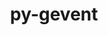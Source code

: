 ---
title: "py-gevent"
layout: cache
categories: [package, develop]
meta: {"compilers": ["gcc@11.1.0", "gcc@11.4.0", "intel-oneapi-compilers@2025.1.0", "intel-oneapi-compilers@2025.2.1"], "num_specs": 226, "num_specs_by_stack": {"data-vis-sdk": 54, "e4s": 15, "e4s-neoverse-v2": 100, "e4s-oneapi": 57, "root": 226}, "oss": ["ubuntu20.04", "ubuntu22.04", "ubuntu24.04"], "platforms": ["linux"], "stacks": ["data-vis-sdk", "e4s", "e4s-neoverse-v2", "e4s-oneapi", "root"], "targets": ["neoverse_v2", "x86_64_v3"], "versions": ["24.11.1", "25.5.1"]}
spec_details: [{"compiler": "gcc@11.4.0", "hash": "2evedsakwnqekykgopsf5sbqmpltnov4", "os": "ubuntu22.04", "platform": "linux", "size": "-", "stacks": ["e4s-neoverse-v2", "root"], "target": "neoverse_v2", "variants": ["build_system=python_pip"], "versions": ["24.11.1"]}, {"compiler": "gcc@11.1.0", "hash": "2f5kopieiju3vvvnuvr2xsg67dhjydwt", "os": "ubuntu20.04", "platform": "linux", "size": "-", "stacks": ["data-vis-sdk", "root"], "target": "x86_64_v3", "variants": ["build_system=python_pip"], "versions": ["24.11.1"]}, {"compiler": "gcc@11.4.0", "hash": "2jgpelms5sth5scqtvhhm3u5ueh7obas", "os": "ubuntu22.04", "platform": "linux", "size": "-", "stacks": ["e4s-neoverse-v2", "root"], "target": "neoverse_v2", "variants": ["build_system=python_pip"], "versions": ["24.11.1"]}, {"compiler": "gcc@11.4.0", "hash": "2qm6nailq2yabwgdmtyxve2zts6j4b73", "os": "ubuntu22.04", "platform": "linux", "size": "-", "stacks": ["e4s-neoverse-v2", "root"], "target": "neoverse_v2", "variants": ["build_system=python_pip"], "versions": ["24.11.1"]}, {"compiler": "gcc@11.4.0", "hash": "2tofu2q2ff26ltqghdynbwgrqdepndpi", "os": "ubuntu22.04", "platform": "linux", "size": "-", "stacks": ["e4s-neoverse-v2", "root"], "target": "neoverse_v2", "variants": ["build_system=python_pip"], "versions": ["24.11.1"]}, {"compiler": "gcc@11.1.0", "hash": "2x25l7njh3cvzjjo7irqrkwd3i2tsb7e", "os": "ubuntu20.04", "platform": "linux", "size": "-", "stacks": ["data-vis-sdk", "root"], "target": "x86_64_v3", "variants": ["build_system=python_pip"], "versions": ["24.11.1"]}, {"compiler": "gcc@11.4.0", "hash": "32hjld5ectsrhoyjru5anq6utuhf3wth", "os": "ubuntu22.04", "platform": "linux", "size": "-", "stacks": ["e4s", "root"], "target": "x86_64_v3", "variants": ["build_system=python_pip"], "versions": ["25.5.1"]}, {"compiler": "gcc@11.4.0", "hash": "34bsutjuett7ekizhme2bj6kkpljoayt", "os": "ubuntu22.04", "platform": "linux", "size": "-", "stacks": ["e4s-neoverse-v2", "root"], "target": "neoverse_v2", "variants": ["build_system=python_pip"], "versions": ["24.11.1"]}, {"compiler": "gcc@11.1.0", "hash": "34hlzbxijuzkz6v6i45xymupgyvs2lyo", "os": "ubuntu20.04", "platform": "linux", "size": "-", "stacks": ["data-vis-sdk", "root"], "target": "x86_64_v3", "variants": ["build_system=python_pip"], "versions": ["25.5.1"]}, {"compiler": "gcc@11.4.0", "hash": "3ssbvp2qeabf2arswt6hqbx5k7fo6epc", "os": "ubuntu22.04", "platform": "linux", "size": "-", "stacks": ["e4s-neoverse-v2", "root"], "target": "neoverse_v2", "variants": ["build_system=python_pip"], "versions": ["25.5.1"]}, {"compiler": "intel-oneapi-compilers@2025.1.0", "hash": "3tet3w45ylo3ka6ol5eru6ivc5advyse", "os": "ubuntu22.04", "platform": "linux", "size": "-", "stacks": ["e4s-oneapi", "root"], "target": "x86_64_v3", "variants": ["build_system=python_pip"], "versions": ["24.11.1"]}, {"compiler": "gcc@11.1.0", "hash": "3ug4s5r7dmnmpbienldegwwwikfh5j6i", "os": "ubuntu20.04", "platform": "linux", "size": "-", "stacks": ["data-vis-sdk", "root"], "target": "x86_64_v3", "variants": ["build_system=python_pip"], "versions": ["25.5.1"]}, {"compiler": "gcc@11.4.0", "hash": "3ztxys7ha6s6lq2tvkk3ewju225ef25a", "os": "ubuntu22.04", "platform": "linux", "size": "-", "stacks": ["e4s-neoverse-v2", "root"], "target": "neoverse_v2", "variants": ["build_system=python_pip"], "versions": ["25.5.1"]}, {"compiler": "gcc@11.4.0", "hash": "44o22uxmxrh5ekkcffymk7pgu7e252bg", "os": "ubuntu22.04", "platform": "linux", "size": "-", "stacks": ["e4s-neoverse-v2", "root"], "target": "neoverse_v2", "variants": ["build_system=python_pip"], "versions": ["24.11.1"]}, {"compiler": "gcc@11.4.0", "hash": "4f2h2blizxnn6r4ubqpfqhde6s6kqosj", "os": "ubuntu22.04", "platform": "linux", "size": "-", "stacks": ["e4s-neoverse-v2", "root"], "target": "neoverse_v2", "variants": ["build_system=python_pip"], "versions": ["25.5.1"]}, {"compiler": "gcc@11.4.0", "hash": "4f3wfffypbnwtbgyfss5gmz5ytc4gkyo", "os": "ubuntu22.04", "platform": "linux", "size": "-", "stacks": ["e4s-neoverse-v2", "root"], "target": "neoverse_v2", "variants": ["build_system=python_pip"], "versions": ["24.11.1"]}, {"compiler": "gcc@11.4.0", "hash": "4wfkxhztuezxm4234yvq7mojwnhlxgwi", "os": "ubuntu22.04", "platform": "linux", "size": "-", "stacks": ["e4s", "root"], "target": "x86_64_v3", "variants": ["build_system=python_pip"], "versions": ["25.5.1"]}, {"compiler": "gcc@11.1.0", "hash": "5cudcb37j5luqukjunbe2lareudrmeei", "os": "ubuntu20.04", "platform": "linux", "size": "-", "stacks": ["data-vis-sdk", "root"], "target": "x86_64_v3", "variants": ["build_system=python_pip"], "versions": ["24.11.1"]}, {"compiler": "gcc@11.1.0", "hash": "5dhk372zowsjscxbdjxr6xikwbanmp2o", "os": "ubuntu20.04", "platform": "linux", "size": "-", "stacks": ["data-vis-sdk", "root"], "target": "x86_64_v3", "variants": ["build_system=python_pip"], "versions": ["25.5.1"]}, {"compiler": "intel-oneapi-compilers@2025.1.0", "hash": "5f25a6dsch4rrkeeqyhx3ygudc74awic", "os": "ubuntu22.04", "platform": "linux", "size": "-", "stacks": ["e4s-oneapi", "root"], "target": "x86_64_v3", "variants": ["build_system=python_pip"], "versions": ["25.5.1"]}, {"compiler": "gcc@11.4.0", "hash": "5wd2hh56twmfe2fdzfw4rsfwpmbubghs", "os": "ubuntu22.04", "platform": "linux", "size": "-", "stacks": ["e4s-neoverse-v2", "root"], "target": "neoverse_v2", "variants": ["build_system=python_pip"], "versions": ["24.11.1"]}, {"compiler": "gcc@11.1.0", "hash": "622l5cy7pdhcb7s7rymmr36b2zqf6hcm", "os": "ubuntu20.04", "platform": "linux", "size": "-", "stacks": ["data-vis-sdk", "root"], "target": "x86_64_v3", "variants": ["build_system=python_pip"], "versions": ["24.11.1"]}, {"compiler": "gcc@11.4.0", "hash": "62txth4gt2zeaxb33hrsnpol3iaigpca", "os": "ubuntu22.04", "platform": "linux", "size": "-", "stacks": ["e4s", "root"], "target": "x86_64_v3", "variants": ["build_system=python_pip"], "versions": ["25.5.1"]}, {"compiler": "intel-oneapi-compilers@2025.1.0", "hash": "67dng3o53hyffkkhar4gwktdvlfhu363", "os": "ubuntu22.04", "platform": "linux", "size": "-", "stacks": ["e4s-oneapi", "root"], "target": "x86_64_v3", "variants": ["build_system=python_pip"], "versions": ["24.11.1"]}, {"compiler": "intel-oneapi-compilers@2025.1.0", "hash": "67i4ytcbqvhfup6dy5ob3kg23k3yuk5a", "os": "ubuntu22.04", "platform": "linux", "size": "-", "stacks": ["e4s-oneapi", "root"], "target": "x86_64_v3", "variants": ["build_system=python_pip"], "versions": ["24.11.1"]}, {"compiler": "gcc@11.4.0", "hash": "6grbgj3egvfxrjil2n6orc7uo7qmzis3", "os": "ubuntu22.04", "platform": "linux", "size": "-", "stacks": ["e4s-neoverse-v2", "root"], "target": "neoverse_v2", "variants": ["build_system=python_pip"], "versions": ["24.11.1"]}, {"compiler": "gcc@11.4.0", "hash": "6jmdxmhf2hsetrkg2os5acwilip2jm77", "os": "ubuntu22.04", "platform": "linux", "size": "-", "stacks": ["e4s-neoverse-v2", "root"], "target": "neoverse_v2", "variants": ["build_system=python_pip"], "versions": ["24.11.1"]}, {"compiler": "gcc@11.4.0", "hash": "77oq366dhtobphlubn4tyxqwpusb5jtl", "os": "ubuntu22.04", "platform": "linux", "size": "-", "stacks": ["e4s-neoverse-v2", "root"], "target": "neoverse_v2", "variants": ["build_system=python_pip"], "versions": ["24.11.1"]}, {"compiler": "intel-oneapi-compilers@2025.1.0", "hash": "7buwmtv676g4agtx52v2mlwpdj6tk63m", "os": "ubuntu22.04", "platform": "linux", "size": "-", "stacks": ["e4s-oneapi", "root"], "target": "x86_64_v3", "variants": ["build_system=python_pip"], "versions": ["24.11.1"]}, {"compiler": "gcc@11.4.0", "hash": "7euek6jpmlqlsjpebsqmkz63aiddlphh", "os": "ubuntu22.04", "platform": "linux", "size": "-", "stacks": ["e4s-neoverse-v2", "root"], "target": "neoverse_v2", "variants": ["build_system=python_pip"], "versions": ["24.11.1"]}, {"compiler": "gcc@11.4.0", "hash": "7nwh5c5dpbhjo7tpvxctscuze7qscgjl", "os": "ubuntu22.04", "platform": "linux", "size": "-", "stacks": ["e4s-neoverse-v2", "root"], "target": "neoverse_v2", "variants": ["build_system=python_pip"], "versions": ["24.11.1"]}, {"compiler": "intel-oneapi-compilers@2025.1.0", "hash": "7p7ksgmlfz2ogfuheoabjcs4drmvfvqn", "os": "ubuntu22.04", "platform": "linux", "size": "-", "stacks": ["e4s-oneapi", "root"], "target": "x86_64_v3", "variants": ["build_system=python_pip"], "versions": ["24.11.1"]}, {"compiler": "gcc@11.1.0", "hash": "7qs372rvcntgctbhxcbabgswud2sazzu", "os": "ubuntu20.04", "platform": "linux", "size": "-", "stacks": ["data-vis-sdk", "root"], "target": "x86_64_v3", "variants": ["build_system=python_pip"], "versions": ["24.11.1"]}, {"compiler": "gcc@11.4.0", "hash": "7sxhfy5zsevrb2m6akrtofwrppziuhw6", "os": "ubuntu22.04", "platform": "linux", "size": "-", "stacks": ["e4s-neoverse-v2", "root"], "target": "neoverse_v2", "variants": ["build_system=python_pip"], "versions": ["24.11.1"]}, {"compiler": "gcc@11.4.0", "hash": "7u37ofdtwachbz75abvle76ja66cxomx", "os": "ubuntu22.04", "platform": "linux", "size": "-", "stacks": ["e4s-neoverse-v2", "root"], "target": "neoverse_v2", "variants": ["build_system=python_pip"], "versions": ["24.11.1"]}, {"compiler": "intel-oneapi-compilers@2025.1.0", "hash": "7ytxkk3vkebk56ewsnv2z65rjtzsz63l", "os": "ubuntu22.04", "platform": "linux", "size": "-", "stacks": ["e4s-oneapi", "root"], "target": "x86_64_v3", "variants": ["build_system=python_pip"], "versions": ["25.5.1"]}, {"compiler": "gcc@11.4.0", "hash": "a35pzv3udsr3opmbhxlm7uowkucrn4rf", "os": "ubuntu22.04", "platform": "linux", "size": "-", "stacks": ["e4s-neoverse-v2", "root"], "target": "neoverse_v2", "variants": ["build_system=python_pip"], "versions": ["25.5.1"]}, {"compiler": "gcc@11.4.0", "hash": "a3eumlwt4h3eze77uooj4tlfoumaoaer", "os": "ubuntu22.04", "platform": "linux", "size": "-", "stacks": ["e4s-neoverse-v2", "root"], "target": "neoverse_v2", "variants": ["build_system=python_pip"], "versions": ["24.11.1"]}, {"compiler": "gcc@11.1.0", "hash": "a5kgywo35qq6vbdn7hi6bwp4b2fekm7l", "os": "ubuntu20.04", "platform": "linux", "size": "-", "stacks": ["data-vis-sdk", "root"], "target": "x86_64_v3", "variants": ["build_system=python_pip"], "versions": ["25.5.1"]}, {"compiler": "gcc@11.1.0", "hash": "anoi4hyp44twy6en67icawdd34bn4ngw", "os": "ubuntu20.04", "platform": "linux", "size": "-", "stacks": ["data-vis-sdk", "root"], "target": "x86_64_v3", "variants": ["build_system=python_pip"], "versions": ["24.11.1"]}, {"compiler": "gcc@11.4.0", "hash": "aphl7vbiltvlmwmx2jacgljr4l4rrbsp", "os": "ubuntu22.04", "platform": "linux", "size": "-", "stacks": ["e4s-neoverse-v2", "root"], "target": "neoverse_v2", "variants": ["build_system=python_pip"], "versions": ["24.11.1"]}, {"compiler": "gcc@11.1.0", "hash": "axuybxspy26erlyvuwwsw6wl7nxw5w77", "os": "ubuntu20.04", "platform": "linux", "size": "-", "stacks": ["data-vis-sdk", "root"], "target": "x86_64_v3", "variants": ["build_system=python_pip"], "versions": ["24.11.1"]}, {"compiler": "gcc@11.4.0", "hash": "b5gxxaecwgwzdhikfkilqz4mrmx5t7tl", "os": "ubuntu22.04", "platform": "linux", "size": "-", "stacks": ["e4s-neoverse-v2", "root"], "target": "neoverse_v2", "variants": ["build_system=python_pip"], "versions": ["24.11.1"]}, {"compiler": "gcc@11.4.0", "hash": "b6xryzreprpt6zwfpr4ccxzcyjgor3w4", "os": "ubuntu22.04", "platform": "linux", "size": "-", "stacks": ["e4s-neoverse-v2", "root"], "target": "neoverse_v2", "variants": ["build_system=python_pip"], "versions": ["24.11.1"]}, {"compiler": "gcc@11.4.0", "hash": "be6cqbxghmgy2jg5fdvyv7pxmdjcaey5", "os": "ubuntu22.04", "platform": "linux", "size": "-", "stacks": ["e4s-neoverse-v2", "root"], "target": "neoverse_v2", "variants": ["build_system=python_pip"], "versions": ["24.11.1"]}, {"compiler": "intel-oneapi-compilers@2025.1.0", "hash": "bsr3g3wcag5mdmw4snn5zxi3p3jmc52c", "os": "ubuntu22.04", "platform": "linux", "size": "-", "stacks": ["e4s-oneapi", "root"], "target": "x86_64_v3", "variants": ["build_system=python_pip"], "versions": ["25.5.1"]}, {"compiler": "intel-oneapi-compilers@2025.1.0", "hash": "cezkj6yjhs7b65qu27mo4blrtoux5qne", "os": "ubuntu22.04", "platform": "linux", "size": "-", "stacks": ["e4s-oneapi", "root"], "target": "x86_64_v3", "variants": ["build_system=python_pip"], "versions": ["24.11.1"]}, {"compiler": "gcc@11.4.0", "hash": "cqmeql4prvophvmp3gwlw3luxhbodora", "os": "ubuntu22.04", "platform": "linux", "size": "-", "stacks": ["e4s-neoverse-v2", "root"], "target": "neoverse_v2", "variants": ["build_system=python_pip"], "versions": ["25.5.1"]}, {"compiler": "intel-oneapi-compilers@2025.1.0", "hash": "cwxttgb24hq5xbb4vt453sfhbe3blhgr", "os": "ubuntu22.04", "platform": "linux", "size": "-", "stacks": ["e4s-oneapi", "root"], "target": "x86_64_v3", "variants": ["build_system=python_pip"], "versions": ["25.5.1"]}, {"compiler": "gcc@11.4.0", "hash": "cx3rp6xlheruggubgjfzgmr3tys3pnm3", "os": "ubuntu22.04", "platform": "linux", "size": "-", "stacks": ["e4s-neoverse-v2", "root"], "target": "neoverse_v2", "variants": ["build_system=python_pip"], "versions": ["25.5.1"]}, {"compiler": "gcc@11.4.0", "hash": "cxz6igcqs2vtzedtpdh2v23rwx3uwmlf", "os": "ubuntu22.04", "platform": "linux", "size": "-", "stacks": ["e4s", "root"], "target": "x86_64_v3", "variants": ["build_system=python_pip"], "versions": ["25.5.1"]}, {"compiler": "gcc@11.4.0", "hash": "dalhvhubvndnvcjnmxrirlttblvke7j7", "os": "ubuntu22.04", "platform": "linux", "size": "-", "stacks": ["e4s-neoverse-v2", "root"], "target": "neoverse_v2", "variants": ["build_system=python_pip"], "versions": ["24.11.1"]}, {"compiler": "gcc@11.4.0", "hash": "degoxczucwifr6tbn3kqv7rfyypl2txo", "os": "ubuntu22.04", "platform": "linux", "size": "-", "stacks": ["e4s-neoverse-v2", "root"], "target": "neoverse_v2", "variants": ["build_system=python_pip"], "versions": ["24.11.1"]}, {"compiler": "gcc@11.4.0", "hash": "denue6pmc7p65urnis3lvflchj4r67jc", "os": "ubuntu22.04", "platform": "linux", "size": "-", "stacks": ["e4s-neoverse-v2", "root"], "target": "neoverse_v2", "variants": ["build_system=python_pip"], "versions": ["24.11.1"]}, {"compiler": "gcc@11.4.0", "hash": "dqu7q32sgl7vau7k3izse2wcj5bov6xx", "os": "ubuntu22.04", "platform": "linux", "size": "-", "stacks": ["e4s-neoverse-v2", "root"], "target": "neoverse_v2", "variants": ["build_system=python_pip"], "versions": ["24.11.1"]}, {"compiler": "intel-oneapi-compilers@2025.1.0", "hash": "dwnk5t4o3aze5jqg4u2r2xsii646l6ue", "os": "ubuntu22.04", "platform": "linux", "size": "-", "stacks": ["e4s-oneapi", "root"], "target": "x86_64_v3", "variants": ["build_system=python_pip"], "versions": ["24.11.1"]}, {"compiler": "intel-oneapi-compilers@2025.1.0", "hash": "ecqmyte5rdecfls35snqijupoye57ant", "os": "ubuntu22.04", "platform": "linux", "size": "-", "stacks": ["e4s-oneapi", "root"], "target": "x86_64_v3", "variants": ["build_system=python_pip"], "versions": ["24.11.1"]}, {"compiler": "gcc@11.4.0", "hash": "egnbeb6n6olfulruf4ilayekrclkbc2c", "os": "ubuntu22.04", "platform": "linux", "size": "-", "stacks": ["e4s", "root"], "target": "x86_64_v3", "variants": ["build_system=python_pip"], "versions": ["25.5.1"]}, {"compiler": "intel-oneapi-compilers@2025.2.1", "hash": "ei4un6dajjrh4vfbhjriexi6fli5qowu", "os": "ubuntu24.04", "platform": "linux", "size": "-", "stacks": ["e4s-oneapi", "root"], "target": "x86_64_v3", "variants": ["build_system=python_pip"], "versions": ["25.5.1"]}, {"compiler": "gcc@11.1.0", "hash": "eqye2uijgvuszpfnxfelqye7kmszd5na", "os": "ubuntu20.04", "platform": "linux", "size": "-", "stacks": ["data-vis-sdk", "root"], "target": "x86_64_v3", "variants": ["build_system=python_pip"], "versions": ["24.11.1"]}, {"compiler": "gcc@11.1.0", "hash": "eyg362hgumywbylxserdla2jmjtc2hqo", "os": "ubuntu20.04", "platform": "linux", "size": "-", "stacks": ["data-vis-sdk", "root"], "target": "x86_64_v3", "variants": ["build_system=python_pip"], "versions": ["24.11.1"]}, {"compiler": "gcc@11.4.0", "hash": "eyumujye4hb4cw2trkf57vdikdifuuyc", "os": "ubuntu22.04", "platform": "linux", "size": "-", "stacks": ["e4s-neoverse-v2", "root"], "target": "neoverse_v2", "variants": ["build_system=python_pip"], "versions": ["24.11.1"]}, {"compiler": "intel-oneapi-compilers@2025.1.0", "hash": "f6av4n2t4ous65lp3mt35rtmtwkwfgvr", "os": "ubuntu22.04", "platform": "linux", "size": "-", "stacks": ["e4s-oneapi", "root"], "target": "x86_64_v3", "variants": ["build_system=python_pip"], "versions": ["25.5.1"]}, {"compiler": "gcc@11.4.0", "hash": "f6xknocqw3qsjryeczv7uhxohxfolfn6", "os": "ubuntu22.04", "platform": "linux", "size": "-", "stacks": ["e4s", "root"], "target": "x86_64_v3", "variants": ["build_system=python_pip"], "versions": ["25.5.1"]}, {"compiler": "gcc@11.4.0", "hash": "fdz7e37hvwlcqkh55lnuousvrvblgiok", "os": "ubuntu22.04", "platform": "linux", "size": "-", "stacks": ["e4s-neoverse-v2", "root"], "target": "neoverse_v2", "variants": ["build_system=python_pip"], "versions": ["24.11.1"]}, {"compiler": "gcc@11.1.0", "hash": "fegv2bdrutpqmywhc3zhgczvxtn3hzum", "os": "ubuntu20.04", "platform": "linux", "size": "-", "stacks": ["data-vis-sdk", "root"], "target": "x86_64_v3", "variants": ["build_system=python_pip"], "versions": ["25.5.1"]}, {"compiler": "intel-oneapi-compilers@2025.1.0", "hash": "felw2dpbi2rkcsoyoxzj57yrwpykqtwv", "os": "ubuntu22.04", "platform": "linux", "size": "-", "stacks": ["e4s-oneapi", "root"], "target": "x86_64_v3", "variants": ["build_system=python_pip"], "versions": ["24.11.1"]}, {"compiler": "gcc@11.4.0", "hash": "fia25fwwktkiozxj3j5x4enhp2x3p6mr", "os": "ubuntu22.04", "platform": "linux", "size": "-", "stacks": ["e4s-neoverse-v2", "root"], "target": "neoverse_v2", "variants": ["build_system=python_pip"], "versions": ["25.5.1"]}, {"compiler": "gcc@11.1.0", "hash": "fuqaifobldfnwarjsci5ntxdhrjjzwdz", "os": "ubuntu20.04", "platform": "linux", "size": "-", "stacks": ["data-vis-sdk", "root"], "target": "x86_64_v3", "variants": ["build_system=python_pip"], "versions": ["24.11.1"]}, {"compiler": "gcc@11.4.0", "hash": "fw237474rlnzzarwdsoi4olottr2adfe", "os": "ubuntu22.04", "platform": "linux", "size": "-", "stacks": ["e4s-neoverse-v2", "root"], "target": "neoverse_v2", "variants": ["build_system=python_pip"], "versions": ["24.11.1"]}, {"compiler": "intel-oneapi-compilers@2025.1.0", "hash": "fx6kwqkhovwatmgxlyjvnv7xtwombfxc", "os": "ubuntu22.04", "platform": "linux", "size": "-", "stacks": ["e4s-oneapi", "root"], "target": "x86_64_v3", "variants": ["build_system=python_pip"], "versions": ["24.11.1"]}, {"compiler": "intel-oneapi-compilers@2025.1.0", "hash": "fysvjewl5aopzllhpfb36emwdee3sljt", "os": "ubuntu22.04", "platform": "linux", "size": "-", "stacks": ["e4s-oneapi", "root"], "target": "x86_64_v3", "variants": ["build_system=python_pip"], "versions": ["25.5.1"]}, {"compiler": "gcc@11.4.0", "hash": "g2ctrtr22ifmjeywkknkmpf77i5qsb64", "os": "ubuntu22.04", "platform": "linux", "size": "-", "stacks": ["e4s-neoverse-v2", "root"], "target": "neoverse_v2", "variants": ["build_system=python_pip"], "versions": ["24.11.1"]}, {"compiler": "gcc@11.4.0", "hash": "g7ue7xq7fe7ftyqoeo76unp5koja6h6g", "os": "ubuntu22.04", "platform": "linux", "size": "-", "stacks": ["e4s-neoverse-v2", "root"], "target": "neoverse_v2", "variants": ["build_system=python_pip"], "versions": ["24.11.1"]}, {"compiler": "gcc@11.4.0", "hash": "galgqv635hujumxzwd6sz4342r7wzmz5", "os": "ubuntu22.04", "platform": "linux", "size": "-", "stacks": ["e4s-neoverse-v2", "root"], "target": "neoverse_v2", "variants": ["build_system=python_pip"], "versions": ["24.11.1"]}, {"compiler": "gcc@11.1.0", "hash": "gc2ytxjg2lxs6bxn5hmehseycoi3lcld", "os": "ubuntu20.04", "platform": "linux", "size": "-", "stacks": ["data-vis-sdk", "root"], "target": "x86_64_v3", "variants": ["build_system=python_pip"], "versions": ["24.11.1"]}, {"compiler": "intel-oneapi-compilers@2025.1.0", "hash": "gewowarigwhmnzuvozep5hjnvj5bk6b3", "os": "ubuntu22.04", "platform": "linux", "size": "-", "stacks": ["e4s-oneapi", "root"], "target": "x86_64_v3", "variants": ["build_system=python_pip"], "versions": ["24.11.1"]}, {"compiler": "gcc@11.4.0", "hash": "gfl7jczhxqq6lkb54qentp2yerzdwrxp", "os": "ubuntu22.04", "platform": "linux", "size": "-", "stacks": ["e4s-neoverse-v2", "root"], "target": "neoverse_v2", "variants": ["build_system=python_pip"], "versions": ["24.11.1"]}, {"compiler": "gcc@11.4.0", "hash": "ggiqso4gx6bg6nfa6ux3x5ifwohwyfug", "os": "ubuntu22.04", "platform": "linux", "size": "-", "stacks": ["e4s-neoverse-v2", "root"], "target": "neoverse_v2", "variants": ["build_system=python_pip"], "versions": ["24.11.1"]}, {"compiler": "gcc@11.1.0", "hash": "ghx3ct7eqxpvyjxd2cmestosohbvnzcy", "os": "ubuntu20.04", "platform": "linux", "size": "-", "stacks": ["data-vis-sdk", "root"], "target": "x86_64_v3", "variants": ["build_system=python_pip"], "versions": ["24.11.1"]}, {"compiler": "gcc@11.1.0", "hash": "grmy6objkvhgjwbb2md3lp6y3qriyetp", "os": "ubuntu20.04", "platform": "linux", "size": "-", "stacks": ["data-vis-sdk", "root"], "target": "x86_64_v3", "variants": ["build_system=python_pip"], "versions": ["24.11.1"]}, {"compiler": "intel-oneapi-compilers@2025.1.0", "hash": "guk2547qxoaj653362dp7djweionrnxi", "os": "ubuntu22.04", "platform": "linux", "size": "-", "stacks": ["e4s-oneapi", "root"], "target": "x86_64_v3", "variants": ["build_system=python_pip"], "versions": ["24.11.1"]}, {"compiler": "gcc@11.4.0", "hash": "gvuh5kd4uq7nsa5jralgdt6r63x6c4q6", "os": "ubuntu22.04", "platform": "linux", "size": "-", "stacks": ["e4s-neoverse-v2", "root"], "target": "neoverse_v2", "variants": ["build_system=python_pip"], "versions": ["25.5.1"]}, {"compiler": "gcc@11.4.0", "hash": "gyv57tagk63gfg2k5vysq7c3njkucijm", "os": "ubuntu22.04", "platform": "linux", "size": "-", "stacks": ["e4s", "root"], "target": "x86_64_v3", "variants": ["build_system=python_pip"], "versions": ["25.5.1"]}, {"compiler": "gcc@11.1.0", "hash": "gyw4glgtlbakyz56ac3s3tazqtp6hkef", "os": "ubuntu20.04", "platform": "linux", "size": "-", "stacks": ["data-vis-sdk", "root"], "target": "x86_64_v3", "variants": ["build_system=python_pip"], "versions": ["25.5.1"]}, {"compiler": "gcc@11.4.0", "hash": "h25rnwaq7spyl6xcedg4p4bkpg742x37", "os": "ubuntu22.04", "platform": "linux", "size": "-", "stacks": ["e4s", "root"], "target": "x86_64_v3", "variants": ["build_system=python_pip"], "versions": ["25.5.1"]}, {"compiler": "gcc@11.1.0", "hash": "h27qsgdasebuniodm2yur263jwt4lnqx", "os": "ubuntu20.04", "platform": "linux", "size": "-", "stacks": ["data-vis-sdk", "root"], "target": "x86_64_v3", "variants": ["build_system=python_pip"], "versions": ["24.11.1"]}, {"compiler": "gcc@11.1.0", "hash": "h6izykx2b4455kv6xxvkgxp52psunrj3", "os": "ubuntu20.04", "platform": "linux", "size": "-", "stacks": ["data-vis-sdk", "root"], "target": "x86_64_v3", "variants": ["build_system=python_pip"], "versions": ["24.11.1"]}, {"compiler": "intel-oneapi-compilers@2025.1.0", "hash": "hamll64vdx7u2f5azrs7bprounsrb5bs", "os": "ubuntu22.04", "platform": "linux", "size": "-", "stacks": ["e4s-oneapi", "root"], "target": "x86_64_v3", "variants": ["build_system=python_pip"], "versions": ["24.11.1"]}, {"compiler": "gcc@11.1.0", "hash": "hfu6mbciwxgwajdhb76bqz6nf3cve3mp", "os": "ubuntu20.04", "platform": "linux", "size": "-", "stacks": ["data-vis-sdk", "root"], "target": "x86_64_v3", "variants": ["build_system=python_pip"], "versions": ["24.11.1"]}, {"compiler": "gcc@11.1.0", "hash": "hgzlhtk56jtch4zvhg5zsibxurgsrtsd", "os": "ubuntu20.04", "platform": "linux", "size": "-", "stacks": ["data-vis-sdk", "root"], "target": "x86_64_v3", "variants": ["build_system=python_pip"], "versions": ["25.5.1"]}, {"compiler": "gcc@11.1.0", "hash": "hij44wrwhfpkamxo7w2d4aieiau756zn", "os": "ubuntu20.04", "platform": "linux", "size": "-", "stacks": ["data-vis-sdk", "root"], "target": "x86_64_v3", "variants": ["build_system=python_pip"], "versions": ["24.11.1"]}, {"compiler": "gcc@11.4.0", "hash": "hpbsh5ayrthirat2xamuoko4m6imoikb", "os": "ubuntu22.04", "platform": "linux", "size": "-", "stacks": ["e4s-neoverse-v2", "root"], "target": "neoverse_v2", "variants": ["build_system=python_pip"], "versions": ["24.11.1"]}, {"compiler": "gcc@11.1.0", "hash": "hsxkly7ctvn6vgmv6zjozgi5wd3pqxez", "os": "ubuntu20.04", "platform": "linux", "size": "-", "stacks": ["data-vis-sdk", "root"], "target": "x86_64_v3", "variants": ["build_system=python_pip"], "versions": ["25.5.1"]}, {"compiler": "gcc@11.4.0", "hash": "i2ctkovruykb35ckpwjvqus4roygbdc7", "os": "ubuntu22.04", "platform": "linux", "size": "-", "stacks": ["e4s-neoverse-v2", "root"], "target": "neoverse_v2", "variants": ["build_system=python_pip"], "versions": ["24.11.1"]}, {"compiler": "gcc@11.4.0", "hash": "ilubei5ioddpekgu4ixzqbelcsrbkm45", "os": "ubuntu22.04", "platform": "linux", "size": "-", "stacks": ["e4s-neoverse-v2", "root"], "target": "neoverse_v2", "variants": ["build_system=python_pip"], "versions": ["24.11.1"]}, {"compiler": "intel-oneapi-compilers@2025.1.0", "hash": "ipjqdki4iorv4nv5fz54njskbrxs44om", "os": "ubuntu22.04", "platform": "linux", "size": "-", "stacks": ["e4s-oneapi", "root"], "target": "x86_64_v3", "variants": ["build_system=python_pip"], "versions": ["24.11.1"]}, {"compiler": "gcc@11.1.0", "hash": "ipkkpyldz2boicijsqws3w3efzydndjl", "os": "ubuntu20.04", "platform": "linux", "size": "-", "stacks": ["data-vis-sdk", "root"], "target": "x86_64_v3", "variants": ["build_system=python_pip"], "versions": ["24.11.1"]}, {"compiler": "gcc@11.4.0", "hash": "iswtouxhci727rem2wsi7jgu7dawjlvp", "os": "ubuntu22.04", "platform": "linux", "size": "-", "stacks": ["e4s-neoverse-v2", "root"], "target": "neoverse_v2", "variants": ["build_system=python_pip"], "versions": ["24.11.1"]}, {"compiler": "intel-oneapi-compilers@2025.1.0", "hash": "ittlamfvfyd7jeldkcsuxnb4zgj7adz5", "os": "ubuntu22.04", "platform": "linux", "size": "-", "stacks": ["e4s-oneapi", "root"], "target": "x86_64_v3", "variants": ["build_system=python_pip"], "versions": ["24.11.1"]}, {"compiler": "gcc@11.4.0", "hash": "j7zm6lbtqi4mzlxhuckchdeircxxushw", "os": "ubuntu22.04", "platform": "linux", "size": "-", "stacks": ["e4s-neoverse-v2", "root"], "target": "neoverse_v2", "variants": ["build_system=python_pip"], "versions": ["24.11.1"]}, {"compiler": "gcc@11.4.0", "hash": "jaymrqwo7huinx7fhudbzlxsp3n6nqt4", "os": "ubuntu22.04", "platform": "linux", "size": "-", "stacks": ["e4s-neoverse-v2", "root"], "target": "neoverse_v2", "variants": ["build_system=python_pip"], "versions": ["24.11.1"]}, {"compiler": "gcc@11.4.0", "hash": "jhntbap4nncw2sq3fo34i7u2owksqtm4", "os": "ubuntu22.04", "platform": "linux", "size": "-", "stacks": ["e4s-neoverse-v2", "root"], "target": "neoverse_v2", "variants": ["build_system=python_pip"], "versions": ["24.11.1"]}, {"compiler": "gcc@11.4.0", "hash": "jhyzx3pvfvvg6zujax7tstdinqvs6ror", "os": "ubuntu22.04", "platform": "linux", "size": "-", "stacks": ["e4s", "root"], "target": "x86_64_v3", "variants": ["build_system=python_pip"], "versions": ["25.5.1"]}, {"compiler": "intel-oneapi-compilers@2025.1.0", "hash": "jiqn4xlnsowxtoj5yhx3fqdfmnthi42r", "os": "ubuntu22.04", "platform": "linux", "size": "-", "stacks": ["e4s-oneapi", "root"], "target": "x86_64_v3", "variants": ["build_system=python_pip"], "versions": ["24.11.1"]}, {"compiler": "gcc@11.4.0", "hash": "jkdxagcvvabw3dij2wf4vdvtah4gv43i", "os": "ubuntu22.04", "platform": "linux", "size": "-", "stacks": ["e4s-neoverse-v2", "root"], "target": "neoverse_v2", "variants": ["build_system=python_pip"], "versions": ["24.11.1"]}, {"compiler": "gcc@11.1.0", "hash": "jm3yxlztnpvpxebvditjik3cfgjjcdb5", "os": "ubuntu20.04", "platform": "linux", "size": "-", "stacks": ["data-vis-sdk", "root"], "target": "x86_64_v3", "variants": ["build_system=python_pip"], "versions": ["24.11.1"]}, {"compiler": "intel-oneapi-compilers@2025.1.0", "hash": "jmst7ywehjv7l3m24mc44eqllpxsu2sb", "os": "ubuntu22.04", "platform": "linux", "size": "-", "stacks": ["e4s-oneapi", "root"], "target": "x86_64_v3", "variants": ["build_system=python_pip"], "versions": ["25.5.1"]}, {"compiler": "gcc@11.1.0", "hash": "jumstz5mdrokrojfkxduqltxesdvdtdm", "os": "ubuntu20.04", "platform": "linux", "size": "-", "stacks": ["data-vis-sdk", "root"], "target": "x86_64_v3", "variants": ["build_system=python_pip"], "versions": ["24.11.1"]}, {"compiler": "gcc@11.4.0", "hash": "kfayorjc2bbt3gpfbuu4rhbcsxvpgv3t", "os": "ubuntu22.04", "platform": "linux", "size": "-", "stacks": ["e4s-neoverse-v2", "root"], "target": "neoverse_v2", "variants": ["build_system=python_pip"], "versions": ["24.11.1"]}, {"compiler": "intel-oneapi-compilers@2025.1.0", "hash": "kiwuymx3j23igqmqcrylh4fex4gaxo5y", "os": "ubuntu22.04", "platform": "linux", "size": "-", "stacks": ["e4s-oneapi", "root"], "target": "x86_64_v3", "variants": ["build_system=python_pip"], "versions": ["25.5.1"]}, {"compiler": "intel-oneapi-compilers@2025.1.0", "hash": "kktrsdzwo6ckggxqskubpe5xepbe4nxv", "os": "ubuntu22.04", "platform": "linux", "size": "-", "stacks": ["e4s-oneapi", "root"], "target": "x86_64_v3", "variants": ["build_system=python_pip"], "versions": ["25.5.1"]}, {"compiler": "gcc@11.4.0", "hash": "kooqorx5tufiamq7uq65wfxakeqbcvpi", "os": "ubuntu22.04", "platform": "linux", "size": "-", "stacks": ["e4s-neoverse-v2", "root"], "target": "neoverse_v2", "variants": ["build_system=python_pip"], "versions": ["25.5.1"]}, {"compiler": "gcc@11.4.0", "hash": "kqjlkwur6jptuc7ndpcbk7wdeay2jr5o", "os": "ubuntu22.04", "platform": "linux", "size": "-", "stacks": ["e4s-neoverse-v2", "root"], "target": "neoverse_v2", "variants": ["build_system=python_pip"], "versions": ["25.5.1"]}, {"compiler": "intel-oneapi-compilers@2025.1.0", "hash": "ktvnlt4nz33eqliac2hkspgojhrzjr4x", "os": "ubuntu22.04", "platform": "linux", "size": "-", "stacks": ["e4s-oneapi", "root"], "target": "x86_64_v3", "variants": ["build_system=python_pip"], "versions": ["24.11.1"]}, {"compiler": "gcc@11.4.0", "hash": "l62bcjnveu5oaabttglbwryvaqznthp5", "os": "ubuntu22.04", "platform": "linux", "size": "-", "stacks": ["e4s-neoverse-v2", "root"], "target": "neoverse_v2", "variants": ["build_system=python_pip"], "versions": ["25.5.1"]}, {"compiler": "gcc@11.4.0", "hash": "lm7jvbdtb3a7q7v7d7dkhurqcok7nr5x", "os": "ubuntu22.04", "platform": "linux", "size": "-", "stacks": ["e4s-neoverse-v2", "root"], "target": "neoverse_v2", "variants": ["build_system=python_pip"], "versions": ["24.11.1"]}, {"compiler": "gcc@11.4.0", "hash": "lqrkwbadfhxh27d37e5k2m25octu2xik", "os": "ubuntu22.04", "platform": "linux", "size": "-", "stacks": ["e4s-neoverse-v2", "root"], "target": "neoverse_v2", "variants": ["build_system=python_pip"], "versions": ["25.5.1"]}, {"compiler": "gcc@11.4.0", "hash": "lqzurtouc7pwufxczk44yb7q4v6awgz7", "os": "ubuntu22.04", "platform": "linux", "size": "-", "stacks": ["e4s-neoverse-v2", "root"], "target": "neoverse_v2", "variants": ["build_system=python_pip"], "versions": ["25.5.1"]}, {"compiler": "gcc@11.4.0", "hash": "lsejsrx32y5lmtwqs5kcyyvodbs5bak2", "os": "ubuntu22.04", "platform": "linux", "size": "-", "stacks": ["e4s-neoverse-v2", "root"], "target": "neoverse_v2", "variants": ["build_system=python_pip"], "versions": ["24.11.1"]}, {"compiler": "gcc@11.4.0", "hash": "lu2hd7h6s4oucinzhef6b2ncsr6o6ik4", "os": "ubuntu22.04", "platform": "linux", "size": "-", "stacks": ["e4s-neoverse-v2", "root"], "target": "neoverse_v2", "variants": ["build_system=python_pip"], "versions": ["25.5.1"]}, {"compiler": "gcc@11.1.0", "hash": "lvtiqyiw2az4tfsbq3nsmpzj3t6wu4oc", "os": "ubuntu20.04", "platform": "linux", "size": "-", "stacks": ["data-vis-sdk", "root"], "target": "x86_64_v3", "variants": ["build_system=python_pip"], "versions": ["25.5.1"]}, {"compiler": "gcc@11.1.0", "hash": "mafgiehko7a7m5jawlkytvtrop3o5ht5", "os": "ubuntu20.04", "platform": "linux", "size": "-", "stacks": ["data-vis-sdk", "root"], "target": "x86_64_v3", "variants": ["build_system=python_pip"], "versions": ["24.11.1"]}, {"compiler": "gcc@11.4.0", "hash": "mbdkxuowc6td5xb4bamx2ohrtllzh4gw", "os": "ubuntu22.04", "platform": "linux", "size": "-", "stacks": ["e4s-neoverse-v2", "root"], "target": "neoverse_v2", "variants": ["build_system=python_pip"], "versions": ["25.5.1"]}, {"compiler": "gcc@11.4.0", "hash": "mf4ks2lg3qwkp34m3kjnplxh4zda3yll", "os": "ubuntu22.04", "platform": "linux", "size": "-", "stacks": ["e4s", "root"], "target": "x86_64_v3", "variants": ["build_system=python_pip"], "versions": ["25.5.1"]}, {"compiler": "gcc@11.4.0", "hash": "mg3y2t4alb3bvwpyc7egqxv7q4wejmkm", "os": "ubuntu22.04", "platform": "linux", "size": "-", "stacks": ["e4s-neoverse-v2", "root"], "target": "neoverse_v2", "variants": ["build_system=python_pip"], "versions": ["24.11.1"]}, {"compiler": "gcc@11.4.0", "hash": "mj2hmtwlf4bitkvrwpumbbuhxfc7bzix", "os": "ubuntu22.04", "platform": "linux", "size": "-", "stacks": ["e4s-neoverse-v2", "root"], "target": "neoverse_v2", "variants": ["build_system=python_pip"], "versions": ["24.11.1"]}, {"compiler": "intel-oneapi-compilers@2025.1.0", "hash": "mltuf6nbtzfejyd4pkafkcxjq4h45bsx", "os": "ubuntu22.04", "platform": "linux", "size": "-", "stacks": ["e4s-oneapi", "root"], "target": "x86_64_v3", "variants": ["build_system=python_pip"], "versions": ["24.11.1"]}, {"compiler": "intel-oneapi-compilers@2025.1.0", "hash": "mreqq7vcc3bmmtudch6kudaf3vo2bg5j", "os": "ubuntu22.04", "platform": "linux", "size": "-", "stacks": ["e4s-oneapi", "root"], "target": "x86_64_v3", "variants": ["build_system=python_pip"], "versions": ["24.11.1"]}, {"compiler": "intel-oneapi-compilers@2025.1.0", "hash": "mrq3p2hnc4scckjsax6d2x4xwipyrmpc", "os": "ubuntu22.04", "platform": "linux", "size": "-", "stacks": ["e4s-oneapi", "root"], "target": "x86_64_v3", "variants": ["build_system=python_pip"], "versions": ["25.5.1"]}, {"compiler": "gcc@11.1.0", "hash": "mscepbg4lwxepvrewq4u3gpwrm6tevwx", "os": "ubuntu20.04", "platform": "linux", "size": "-", "stacks": ["data-vis-sdk", "root"], "target": "x86_64_v3", "variants": ["build_system=python_pip"], "versions": ["24.11.1"]}, {"compiler": "gcc@11.1.0", "hash": "mtntj55pdyumducryjcp3zghsgvem4p5", "os": "ubuntu20.04", "platform": "linux", "size": "-", "stacks": ["data-vis-sdk", "root"], "target": "x86_64_v3", "variants": ["build_system=python_pip"], "versions": ["24.11.1"]}, {"compiler": "gcc@11.1.0", "hash": "n5gytor4ssrdaev5mvfhwccfe6jh7nxa", "os": "ubuntu20.04", "platform": "linux", "size": "-", "stacks": ["data-vis-sdk", "root"], "target": "x86_64_v3", "variants": ["build_system=python_pip"], "versions": ["24.11.1"]}, {"compiler": "intel-oneapi-compilers@2025.1.0", "hash": "nfgnaeaip5m6k2jetlfexkgtilshzhw5", "os": "ubuntu22.04", "platform": "linux", "size": "-", "stacks": ["e4s-oneapi", "root"], "target": "x86_64_v3", "variants": ["build_system=python_pip"], "versions": ["24.11.1"]}, {"compiler": "gcc@11.4.0", "hash": "nt3ilyrow2ntoqsftpndqatbmedtqdmk", "os": "ubuntu22.04", "platform": "linux", "size": "-", "stacks": ["e4s-neoverse-v2", "root"], "target": "neoverse_v2", "variants": ["build_system=python_pip"], "versions": ["24.11.1"]}, {"compiler": "intel-oneapi-compilers@2025.1.0", "hash": "ob6w76h6jydjbwdcuec27kk36rqvlvhd", "os": "ubuntu22.04", "platform": "linux", "size": "-", "stacks": ["e4s-oneapi", "root"], "target": "x86_64_v3", "variants": ["build_system=python_pip"], "versions": ["24.11.1"]}, {"compiler": "gcc@11.4.0", "hash": "oej765rjyk7qo2isg2ndkgwngzwmdpr4", "os": "ubuntu22.04", "platform": "linux", "size": "-", "stacks": ["e4s-neoverse-v2", "root"], "target": "neoverse_v2", "variants": ["build_system=python_pip"], "versions": ["24.11.1"]}, {"compiler": "gcc@11.4.0", "hash": "ojqx4eu47wwn3kd6o7pbsa2wkbnrw2zw", "os": "ubuntu22.04", "platform": "linux", "size": "-", "stacks": ["e4s", "root"], "target": "x86_64_v3", "variants": ["build_system=python_pip"], "versions": ["25.5.1"]}, {"compiler": "intel-oneapi-compilers@2025.1.0", "hash": "ok5btcjbbdcnfd7v37ewkuqetg4itafp", "os": "ubuntu22.04", "platform": "linux", "size": "-", "stacks": ["e4s-oneapi", "root"], "target": "x86_64_v3", "variants": ["build_system=python_pip"], "versions": ["25.5.1"]}, {"compiler": "intel-oneapi-compilers@2025.1.0", "hash": "oyem6cmxq4pzp3rrwhl7hrat6toioogf", "os": "ubuntu22.04", "platform": "linux", "size": "-", "stacks": ["e4s-oneapi", "root"], "target": "x86_64_v3", "variants": ["build_system=python_pip"], "versions": ["24.11.1"]}, {"compiler": "gcc@11.4.0", "hash": "ozal7mn4bcrzj2shb4veefanq2fylotd", "os": "ubuntu22.04", "platform": "linux", "size": "-", "stacks": ["e4s-neoverse-v2", "root"], "target": "neoverse_v2", "variants": ["build_system=python_pip"], "versions": ["24.11.1"]}, {"compiler": "gcc@11.4.0", "hash": "p6gj7uyycyvdsslht7rtkevryido2oaq", "os": "ubuntu22.04", "platform": "linux", "size": "-", "stacks": ["e4s-neoverse-v2", "root"], "target": "neoverse_v2", "variants": ["build_system=python_pip"], "versions": ["24.11.1"]}, {"compiler": "gcc@11.1.0", "hash": "plxtww5vxtwnqztfdjk3f2mx5jnrb6vg", "os": "ubuntu20.04", "platform": "linux", "size": "-", "stacks": ["data-vis-sdk", "root"], "target": "x86_64_v3", "variants": ["build_system=python_pip"], "versions": ["24.11.1"]}, {"compiler": "intel-oneapi-compilers@2025.1.0", "hash": "pndn5lof7mrxs4bohbaaf6vglivn7yzo", "os": "ubuntu22.04", "platform": "linux", "size": "-", "stacks": ["e4s-oneapi", "root"], "target": "x86_64_v3", "variants": ["build_system=python_pip"], "versions": ["24.11.1"]}, {"compiler": "gcc@11.4.0", "hash": "poxekcop2govgwhzwe6g6wcvd33roin6", "os": "ubuntu22.04", "platform": "linux", "size": "-", "stacks": ["e4s-neoverse-v2", "root"], "target": "neoverse_v2", "variants": ["build_system=python_pip"], "versions": ["24.11.1"]}, {"compiler": "gcc@11.4.0", "hash": "pr2s3gsitpkfna5bpinx3j43lyusxzcw", "os": "ubuntu22.04", "platform": "linux", "size": "-", "stacks": ["e4s", "root"], "target": "x86_64_v3", "variants": ["build_system=python_pip"], "versions": ["25.5.1"]}, {"compiler": "gcc@11.4.0", "hash": "pytd2hery74uuqhkqmkkri32532yvncr", "os": "ubuntu22.04", "platform": "linux", "size": "-", "stacks": ["e4s-neoverse-v2", "root"], "target": "neoverse_v2", "variants": ["build_system=python_pip"], "versions": ["24.11.1"]}, {"compiler": "gcc@11.4.0", "hash": "q6iqfc53ru72zl2rnuv3s23twioabkk7", "os": "ubuntu22.04", "platform": "linux", "size": "-", "stacks": ["e4s-neoverse-v2", "root"], "target": "neoverse_v2", "variants": ["build_system=python_pip"], "versions": ["24.11.1"]}, {"compiler": "gcc@11.4.0", "hash": "q72bhropl76rea6i4wpaxywdmoacboc7", "os": "ubuntu22.04", "platform": "linux", "size": "-", "stacks": ["e4s-neoverse-v2", "root"], "target": "neoverse_v2", "variants": ["build_system=python_pip"], "versions": ["24.11.1"]}, {"compiler": "intel-oneapi-compilers@2025.1.0", "hash": "q7dmwhczmos6irpie2uecv4k6c72wshv", "os": "ubuntu22.04", "platform": "linux", "size": "-", "stacks": ["e4s-oneapi", "root"], "target": "x86_64_v3", "variants": ["build_system=python_pip"], "versions": ["24.11.1"]}, {"compiler": "gcc@11.4.0", "hash": "qamojnycy6orlw65mzkzreh2wmrpxxng", "os": "ubuntu22.04", "platform": "linux", "size": "-", "stacks": ["e4s-neoverse-v2", "root"], "target": "neoverse_v2", "variants": ["build_system=python_pip"], "versions": ["25.5.1"]}, {"compiler": "gcc@11.4.0", "hash": "qditx67wkyhxtcvxnaqzpxzlceid76ln", "os": "ubuntu22.04", "platform": "linux", "size": "-", "stacks": ["e4s-neoverse-v2", "root"], "target": "neoverse_v2", "variants": ["build_system=python_pip"], "versions": ["24.11.1"]}, {"compiler": "gcc@11.4.0", "hash": "qh5yq6dx5g44syky3sgkycwwomekerzv", "os": "ubuntu22.04", "platform": "linux", "size": "-", "stacks": ["e4s-neoverse-v2", "root"], "target": "neoverse_v2", "variants": ["build_system=python_pip"], "versions": ["24.11.1"]}, {"compiler": "intel-oneapi-compilers@2025.1.0", "hash": "qspj7kwtnn3urll6pvb6sx6cbmb2d2bk", "os": "ubuntu22.04", "platform": "linux", "size": "-", "stacks": ["e4s-oneapi", "root"], "target": "x86_64_v3", "variants": ["build_system=python_pip"], "versions": ["24.11.1"]}, {"compiler": "gcc@11.1.0", "hash": "qtn2xuuvxaigyo4onpxvdiiv2mct3hxc", "os": "ubuntu20.04", "platform": "linux", "size": "-", "stacks": ["data-vis-sdk", "root"], "target": "x86_64_v3", "variants": ["build_system=python_pip"], "versions": ["25.5.1"]}, {"compiler": "gcc@11.4.0", "hash": "qucp5h2pac36s2myclvafnqhdocvnaoe", "os": "ubuntu22.04", "platform": "linux", "size": "-", "stacks": ["e4s-neoverse-v2", "root"], "target": "neoverse_v2", "variants": ["build_system=python_pip"], "versions": ["24.11.1"]}, {"compiler": "gcc@11.1.0", "hash": "r5s6ateyc45q6o5eofhcuxegwfaw3s3l", "os": "ubuntu20.04", "platform": "linux", "size": "-", "stacks": ["data-vis-sdk", "root"], "target": "x86_64_v3", "variants": ["build_system=python_pip"], "versions": ["24.11.1"]}, {"compiler": "gcc@11.1.0", "hash": "r67zbcsyjw2usnj5d4e6tipe62tptfna", "os": "ubuntu20.04", "platform": "linux", "size": "-", "stacks": ["data-vis-sdk", "root"], "target": "x86_64_v3", "variants": ["build_system=python_pip"], "versions": ["24.11.1"]}, {"compiler": "gcc@11.4.0", "hash": "r7jeahzubrmxulrxyas7lrzzvbamqls4", "os": "ubuntu22.04", "platform": "linux", "size": "-", "stacks": ["e4s-neoverse-v2", "root"], "target": "neoverse_v2", "variants": ["build_system=python_pip"], "versions": ["25.5.1"]}, {"compiler": "gcc@11.1.0", "hash": "ra6a4n5huk7kscoju4ab247m6sew7rsk", "os": "ubuntu20.04", "platform": "linux", "size": "-", "stacks": ["data-vis-sdk", "root"], "target": "x86_64_v3", "variants": ["build_system=python_pip"], "versions": ["24.11.1"]}, {"compiler": "gcc@11.4.0", "hash": "rlfqbhick67zsnoxvcdu6mckomphqzc7", "os": "ubuntu22.04", "platform": "linux", "size": "-", "stacks": ["e4s-neoverse-v2", "root"], "target": "neoverse_v2", "variants": ["build_system=python_pip"], "versions": ["24.11.1"]}, {"compiler": "gcc@11.4.0", "hash": "rr3p5vvo2aqyvoewsxan6v2mjbrlczcd", "os": "ubuntu22.04", "platform": "linux", "size": "-", "stacks": ["e4s-neoverse-v2", "root"], "target": "neoverse_v2", "variants": ["build_system=python_pip"], "versions": ["24.11.1"]}, {"compiler": "gcc@11.4.0", "hash": "rrhz4e3rb4lpmkgmydfdccxvqfbcq4f4", "os": "ubuntu22.04", "platform": "linux", "size": "-", "stacks": ["e4s-neoverse-v2", "root"], "target": "neoverse_v2", "variants": ["build_system=python_pip"], "versions": ["24.11.1"]}, {"compiler": "intel-oneapi-compilers@2025.1.0", "hash": "rt2t54famw3k5s5oym7qbhrzhn5xesmi", "os": "ubuntu22.04", "platform": "linux", "size": "-", "stacks": ["e4s-oneapi", "root"], "target": "x86_64_v3", "variants": ["build_system=python_pip"], "versions": ["24.11.1"]}, {"compiler": "gcc@11.1.0", "hash": "rwl7ypzwau3drmwcu4irxydw6hb6dfyv", "os": "ubuntu20.04", "platform": "linux", "size": "-", "stacks": ["data-vis-sdk", "root"], "target": "x86_64_v3", "variants": ["build_system=python_pip"], "versions": ["24.11.1"]}, {"compiler": "gcc@11.4.0", "hash": "rzb26e4hdmc4xvk74cuytixcklewlqkn", "os": "ubuntu22.04", "platform": "linux", "size": "-", "stacks": ["e4s", "root"], "target": "x86_64_v3", "variants": ["build_system=python_pip"], "versions": ["25.5.1"]}, {"compiler": "gcc@11.1.0", "hash": "sg772qv5ucwsgxaf6yon4fonimapejaj", "os": "ubuntu20.04", "platform": "linux", "size": "-", "stacks": ["data-vis-sdk", "root"], "target": "x86_64_v3", "variants": ["build_system=python_pip"], "versions": ["24.11.1"]}, {"compiler": "intel-oneapi-compilers@2025.1.0", "hash": "sgbz43jn3frhmfqhpflf225aa65wdxck", "os": "ubuntu22.04", "platform": "linux", "size": "-", "stacks": ["e4s-oneapi", "root"], "target": "x86_64_v3", "variants": ["build_system=python_pip"], "versions": ["24.11.1"]}, {"compiler": "gcc@11.1.0", "hash": "sqkx6odbrpuo3yoetzpip2ufvgdqhjot", "os": "ubuntu20.04", "platform": "linux", "size": "-", "stacks": ["data-vis-sdk", "root"], "target": "x86_64_v3", "variants": ["build_system=python_pip"], "versions": ["24.11.1"]}, {"compiler": "intel-oneapi-compilers@2025.1.0", "hash": "suuk3xq4brzpscxrdcau5yrxydspjok5", "os": "ubuntu22.04", "platform": "linux", "size": "-", "stacks": ["e4s-oneapi", "root"], "target": "x86_64_v3", "variants": ["build_system=python_pip"], "versions": ["24.11.1"]}, {"compiler": "gcc@11.1.0", "hash": "sztmbdzfvzmq53cneqfjvuuhigvcr3h4", "os": "ubuntu20.04", "platform": "linux", "size": "-", "stacks": ["data-vis-sdk", "root"], "target": "x86_64_v3", "variants": ["build_system=python_pip"], "versions": ["24.11.1"]}, {"compiler": "gcc@11.1.0", "hash": "t4sgmelw2jze2iwkznbhnk2dsg75p3zg", "os": "ubuntu20.04", "platform": "linux", "size": "-", "stacks": ["data-vis-sdk", "root"], "target": "x86_64_v3", "variants": ["build_system=python_pip"], "versions": ["24.11.1"]}, {"compiler": "gcc@11.4.0", "hash": "t7gp7b6o3qinzluudgy65ayrgfeehmfo", "os": "ubuntu22.04", "platform": "linux", "size": "-", "stacks": ["e4s-neoverse-v2", "root"], "target": "neoverse_v2", "variants": ["build_system=python_pip"], "versions": ["24.11.1"]}, {"compiler": "gcc@11.4.0", "hash": "tdep76z6gr6pdjksalj7e7vjv7wlj55d", "os": "ubuntu22.04", "platform": "linux", "size": "-", "stacks": ["e4s-neoverse-v2", "root"], "target": "neoverse_v2", "variants": ["build_system=python_pip"], "versions": ["25.5.1"]}, {"compiler": "intel-oneapi-compilers@2025.1.0", "hash": "tj66h6u6cly2vy4hzr3cskb3zmqdew5m", "os": "ubuntu22.04", "platform": "linux", "size": "-", "stacks": ["e4s-oneapi", "root"], "target": "x86_64_v3", "variants": ["build_system=python_pip"], "versions": ["24.11.1"]}, {"compiler": "intel-oneapi-compilers@2025.1.0", "hash": "tvervdnhbrfana54dx47ihttp5sgswn7", "os": "ubuntu22.04", "platform": "linux", "size": "-", "stacks": ["e4s-oneapi", "root"], "target": "x86_64_v3", "variants": ["build_system=python_pip"], "versions": ["24.11.1"]}, {"compiler": "gcc@11.1.0", "hash": "twd2vj7qxuvrse3yorio5yed5gy6e4v2", "os": "ubuntu20.04", "platform": "linux", "size": "-", "stacks": ["data-vis-sdk", "root"], "target": "x86_64_v3", "variants": ["build_system=python_pip"], "versions": ["24.11.1"]}, {"compiler": "intel-oneapi-compilers@2025.1.0", "hash": "tyohgzhmklvuno3i4qhoxpm7ew5ce53t", "os": "ubuntu22.04", "platform": "linux", "size": "-", "stacks": ["e4s-oneapi", "root"], "target": "x86_64_v3", "variants": ["build_system=python_pip"], "versions": ["24.11.1"]}, {"compiler": "gcc@11.4.0", "hash": "u7iclmbunz7hzoe4zj4ihi7pm6q73qr2", "os": "ubuntu22.04", "platform": "linux", "size": "-", "stacks": ["e4s-neoverse-v2", "root"], "target": "neoverse_v2", "variants": ["build_system=python_pip"], "versions": ["25.5.1"]}, {"compiler": "gcc@11.4.0", "hash": "ub7ty3v32l7ocuzycadsnhai7h7vfdu3", "os": "ubuntu22.04", "platform": "linux", "size": "-", "stacks": ["e4s-neoverse-v2", "root"], "target": "neoverse_v2", "variants": ["build_system=python_pip"], "versions": ["24.11.1"]}, {"compiler": "intel-oneapi-compilers@2025.1.0", "hash": "ujreacitnmpj5m6b5zydbeekiqvs6oiz", "os": "ubuntu22.04", "platform": "linux", "size": "-", "stacks": ["e4s-oneapi", "root"], "target": "x86_64_v3", "variants": ["build_system=python_pip"], "versions": ["24.11.1"]}, {"compiler": "gcc@11.4.0", "hash": "ukhganqs2pirtinba466rdeoc2p3rfne", "os": "ubuntu22.04", "platform": "linux", "size": "-", "stacks": ["e4s-neoverse-v2", "root"], "target": "neoverse_v2", "variants": ["build_system=python_pip"], "versions": ["24.11.1"]}, {"compiler": "gcc@11.4.0", "hash": "uuywyoby4tvo4w2ophsjh5hj3imgsyk6", "os": "ubuntu22.04", "platform": "linux", "size": "-", "stacks": ["e4s-neoverse-v2", "root"], "target": "neoverse_v2", "variants": ["build_system=python_pip"], "versions": ["24.11.1"]}, {"compiler": "gcc@11.4.0", "hash": "uyfsevuni5224uyafvyktnvgor3vmvam", "os": "ubuntu22.04", "platform": "linux", "size": "-", "stacks": ["e4s-neoverse-v2", "root"], "target": "neoverse_v2", "variants": ["build_system=python_pip"], "versions": ["25.5.1"]}, {"compiler": "intel-oneapi-compilers@2025.1.0", "hash": "v3ivfg5nyn2wlz77aia75kejxgl3bbzf", "os": "ubuntu22.04", "platform": "linux", "size": "-", "stacks": ["e4s-oneapi", "root"], "target": "x86_64_v3", "variants": ["build_system=python_pip"], "versions": ["25.5.1"]}, {"compiler": "intel-oneapi-compilers@2025.1.0", "hash": "v64cxzytfbt5plcjaowgpl6sdvwgs76a", "os": "ubuntu22.04", "platform": "linux", "size": "-", "stacks": ["e4s-oneapi", "root"], "target": "x86_64_v3", "variants": ["build_system=python_pip"], "versions": ["24.11.1"]}, {"compiler": "intel-oneapi-compilers@2025.1.0", "hash": "vopm6y3xfqlf5pdfgkviy7bhxv4y2it5", "os": "ubuntu22.04", "platform": "linux", "size": "-", "stacks": ["e4s-oneapi", "root"], "target": "x86_64_v3", "variants": ["build_system=python_pip"], "versions": ["25.5.1"]}, {"compiler": "gcc@11.4.0", "hash": "vx6p7f7id5jy2eov2vp34yzhom2c3klc", "os": "ubuntu22.04", "platform": "linux", "size": "-", "stacks": ["e4s-neoverse-v2", "root"], "target": "neoverse_v2", "variants": ["build_system=python_pip"], "versions": ["24.11.1"]}, {"compiler": "intel-oneapi-compilers@2025.1.0", "hash": "vyuujsj2j35mast7ph43i2pgbfyzdr4r", "os": "ubuntu22.04", "platform": "linux", "size": "-", "stacks": ["e4s-oneapi", "root"], "target": "x86_64_v3", "variants": ["build_system=python_pip"], "versions": ["24.11.1"]}, {"compiler": "gcc@11.4.0", "hash": "w6wqddghmny3pex53lac6omayhau7eii", "os": "ubuntu22.04", "platform": "linux", "size": "-", "stacks": ["e4s-neoverse-v2", "root"], "target": "neoverse_v2", "variants": ["build_system=python_pip"], "versions": ["25.5.1"]}, {"compiler": "gcc@11.1.0", "hash": "wbm6vnszte3pa75hbjchciiqj75nbd2u", "os": "ubuntu20.04", "platform": "linux", "size": "-", "stacks": ["data-vis-sdk", "root"], "target": "x86_64_v3", "variants": ["build_system=python_pip"], "versions": ["24.11.1"]}, {"compiler": "intel-oneapi-compilers@2025.1.0", "hash": "wfp7yxzhjgkjeb7lfuipnianog343kxx", "os": "ubuntu22.04", "platform": "linux", "size": "-", "stacks": ["e4s-oneapi", "root"], "target": "x86_64_v3", "variants": ["build_system=python_pip"], "versions": ["24.11.1"]}, {"compiler": "gcc@11.4.0", "hash": "wmkwjc3yxooefxisvslzxazkoaraiwvc", "os": "ubuntu22.04", "platform": "linux", "size": "-", "stacks": ["e4s-neoverse-v2", "root"], "target": "neoverse_v2", "variants": ["build_system=python_pip"], "versions": ["24.11.1"]}, {"compiler": "gcc@11.1.0", "hash": "wmli7apmzh2rrpt5sj4pksmqs4e325nn", "os": "ubuntu20.04", "platform": "linux", "size": "-", "stacks": ["data-vis-sdk", "root"], "target": "x86_64_v3", "variants": ["build_system=python_pip"], "versions": ["24.11.1"]}, {"compiler": "intel-oneapi-compilers@2025.1.0", "hash": "wossmluzcqon5wv5fkqs7ql2xezopeqd", "os": "ubuntu22.04", "platform": "linux", "size": "-", "stacks": ["e4s-oneapi", "root"], "target": "x86_64_v3", "variants": ["build_system=python_pip"], "versions": ["25.5.1"]}, {"compiler": "gcc@11.4.0", "hash": "wtcuwjs7lst4ey54j56aw4bah6rtqyox", "os": "ubuntu22.04", "platform": "linux", "size": "-", "stacks": ["e4s-neoverse-v2", "root"], "target": "neoverse_v2", "variants": ["build_system=python_pip"], "versions": ["24.11.1"]}, {"compiler": "gcc@11.4.0", "hash": "wtspyqucxs5kvcmtzsb54owohxweqpfn", "os": "ubuntu22.04", "platform": "linux", "size": "-", "stacks": ["e4s-neoverse-v2", "root"], "target": "neoverse_v2", "variants": ["build_system=python_pip"], "versions": ["24.11.1"]}, {"compiler": "gcc@11.4.0", "hash": "wupow5tnverbz4z47lgvb4rjloyvlgg3", "os": "ubuntu22.04", "platform": "linux", "size": "-", "stacks": ["e4s-neoverse-v2", "root"], "target": "neoverse_v2", "variants": ["build_system=python_pip"], "versions": ["24.11.1"]}, {"compiler": "intel-oneapi-compilers@2025.1.0", "hash": "x2drwljb5325hlfzmjhpfof5o2oj54sv", "os": "ubuntu22.04", "platform": "linux", "size": "-", "stacks": ["e4s-oneapi", "root"], "target": "x86_64_v3", "variants": ["build_system=python_pip"], "versions": ["24.11.1"]}, {"compiler": "intel-oneapi-compilers@2025.1.0", "hash": "x4nibepwqhvjauylxryrf7tvhie54tdc", "os": "ubuntu22.04", "platform": "linux", "size": "-", "stacks": ["e4s-oneapi", "root"], "target": "x86_64_v3", "variants": ["build_system=python_pip"], "versions": ["24.11.1"]}, {"compiler": "gcc@11.4.0", "hash": "x5wixvx2uoceobabel3enmlbz6ytfb4o", "os": "ubuntu22.04", "platform": "linux", "size": "-", "stacks": ["e4s-neoverse-v2", "root"], "target": "neoverse_v2", "variants": ["build_system=python_pip"], "versions": ["24.11.1"]}, {"compiler": "intel-oneapi-compilers@2025.1.0", "hash": "xc2lva5zf6b72wufzaujxqxglzdc2rbp", "os": "ubuntu22.04", "platform": "linux", "size": "-", "stacks": ["e4s-oneapi", "root"], "target": "x86_64_v3", "variants": ["build_system=python_pip"], "versions": ["24.11.1"]}, {"compiler": "intel-oneapi-compilers@2025.1.0", "hash": "xfcdwymzpyuxbg7ep7bb5fzlym464xtg", "os": "ubuntu22.04", "platform": "linux", "size": "-", "stacks": ["e4s-oneapi", "root"], "target": "x86_64_v3", "variants": ["build_system=python_pip"], "versions": ["24.11.1"]}, {"compiler": "gcc@11.1.0", "hash": "xno7spmpli2tgkiid7vte6z2wmjsime5", "os": "ubuntu20.04", "platform": "linux", "size": "-", "stacks": ["data-vis-sdk", "root"], "target": "x86_64_v3", "variants": ["build_system=python_pip"], "versions": ["24.11.1"]}, {"compiler": "intel-oneapi-compilers@2025.1.0", "hash": "xnv54i74ny6l667c2loyvjcmquv2u5d7", "os": "ubuntu22.04", "platform": "linux", "size": "-", "stacks": ["e4s-oneapi", "root"], "target": "x86_64_v3", "variants": ["build_system=python_pip"], "versions": ["24.11.1"]}, {"compiler": "gcc@11.1.0", "hash": "xqsjyqimsg2ah67wqmcuyaevf5bpybxj", "os": "ubuntu20.04", "platform": "linux", "size": "-", "stacks": ["data-vis-sdk", "root"], "target": "x86_64_v3", "variants": ["build_system=python_pip"], "versions": ["24.11.1"]}, {"compiler": "gcc@11.1.0", "hash": "xqyv2jmfw5nyssu3u2hd6zjqccen5ht2", "os": "ubuntu20.04", "platform": "linux", "size": "-", "stacks": ["data-vis-sdk", "root"], "target": "x86_64_v3", "variants": ["build_system=python_pip"], "versions": ["24.11.1"]}, {"compiler": "gcc@11.1.0", "hash": "xrwvaocptssytc3ydbw4lsn2oxwpik6w", "os": "ubuntu20.04", "platform": "linux", "size": "-", "stacks": ["data-vis-sdk", "root"], "target": "x86_64_v3", "variants": ["build_system=python_pip"], "versions": ["24.11.1"]}, {"compiler": "gcc@11.1.0", "hash": "xzgb4zarf74dsxsg7l2wx5urvbvftayh", "os": "ubuntu20.04", "platform": "linux", "size": "-", "stacks": ["data-vis-sdk", "root"], "target": "x86_64_v3", "variants": ["build_system=python_pip"], "versions": ["25.5.1"]}, {"compiler": "gcc@11.4.0", "hash": "xzyfinggdm3jmeaemfjv5eufaojrvlzc", "os": "ubuntu22.04", "platform": "linux", "size": "-", "stacks": ["e4s-neoverse-v2", "root"], "target": "neoverse_v2", "variants": ["build_system=python_pip"], "versions": ["25.5.1"]}, {"compiler": "gcc@11.4.0", "hash": "y4fitqphqxlp4732g4agjsgo4vtbinr6", "os": "ubuntu22.04", "platform": "linux", "size": "-", "stacks": ["e4s-neoverse-v2", "root"], "target": "neoverse_v2", "variants": ["build_system=python_pip"], "versions": ["25.5.1"]}, {"compiler": "intel-oneapi-compilers@2025.1.0", "hash": "yadnlk7xnfcidbs63xj7irfxyq2bxmzt", "os": "ubuntu22.04", "platform": "linux", "size": "-", "stacks": ["e4s-oneapi", "root"], "target": "x86_64_v3", "variants": ["build_system=python_pip"], "versions": ["24.11.1"]}, {"compiler": "gcc@11.4.0", "hash": "ybj5rlt3fyhxj527uhkafutkzimihk5b", "os": "ubuntu22.04", "platform": "linux", "size": "-", "stacks": ["e4s", "root"], "target": "x86_64_v3", "variants": ["build_system=python_pip"], "versions": ["25.5.1"]}, {"compiler": "gcc@11.4.0", "hash": "yg23xyr253wpmh7hhmtun7ztdjhu6cwu", "os": "ubuntu22.04", "platform": "linux", "size": "-", "stacks": ["e4s-neoverse-v2", "root"], "target": "neoverse_v2", "variants": ["build_system=python_pip"], "versions": ["24.11.1"]}, {"compiler": "intel-oneapi-compilers@2025.1.0", "hash": "yg4u7bv53redvgwzatsfnsuf7w6du6p3", "os": "ubuntu22.04", "platform": "linux", "size": "-", "stacks": ["e4s-oneapi", "root"], "target": "x86_64_v3", "variants": ["build_system=python_pip"], "versions": ["24.11.1"]}, {"compiler": "gcc@11.1.0", "hash": "yg6ewummiagk2rh6ax7rnhlju53pi2rv", "os": "ubuntu20.04", "platform": "linux", "size": "-", "stacks": ["data-vis-sdk", "root"], "target": "x86_64_v3", "variants": ["build_system=python_pip"], "versions": ["24.11.1"]}, {"compiler": "gcc@11.4.0", "hash": "yjxrqxpyj4d5f5ksqzvmahfcdxe3uikk", "os": "ubuntu22.04", "platform": "linux", "size": "-", "stacks": ["e4s-neoverse-v2", "root"], "target": "neoverse_v2", "variants": ["build_system=python_pip"], "versions": ["25.5.1"]}, {"compiler": "gcc@11.4.0", "hash": "ywi2z3cbnyhqp4r2thqbxoeiy6sodnhc", "os": "ubuntu22.04", "platform": "linux", "size": "-", "stacks": ["e4s", "root"], "target": "x86_64_v3", "variants": ["build_system=python_pip"], "versions": ["25.5.1"]}, {"compiler": "gcc@11.4.0", "hash": "z4rlt2fdvpaayu6wk245bpephyqsjmfd", "os": "ubuntu22.04", "platform": "linux", "size": "-", "stacks": ["e4s-neoverse-v2", "root"], "target": "neoverse_v2", "variants": ["build_system=python_pip"], "versions": ["24.11.1"]}, {"compiler": "gcc@11.1.0", "hash": "z5walpwavcdmamzboyoqpx3xtpod3mbc", "os": "ubuntu20.04", "platform": "linux", "size": "-", "stacks": ["data-vis-sdk", "root"], "target": "x86_64_v3", "variants": ["build_system=python_pip"], "versions": ["25.5.1"]}, {"compiler": "gcc@11.4.0", "hash": "z6gzkk7t2snp62r5istpcxpiacm3mesw", "os": "ubuntu22.04", "platform": "linux", "size": "-", "stacks": ["e4s-neoverse-v2", "root"], "target": "neoverse_v2", "variants": ["build_system=python_pip"], "versions": ["24.11.1"]}, {"compiler": "gcc@11.1.0", "hash": "zi5mw6ymtaz7q4loq6spyoqgb5lywfqj", "os": "ubuntu20.04", "platform": "linux", "size": "-", "stacks": ["data-vis-sdk", "root"], "target": "x86_64_v3", "variants": ["build_system=python_pip"], "versions": ["24.11.1"]}, {"compiler": "gcc@11.4.0", "hash": "zkbjeho52hk73ltzwge4nkmf47gmjuxm", "os": "ubuntu22.04", "platform": "linux", "size": "-", "stacks": ["e4s-neoverse-v2", "root"], "target": "neoverse_v2", "variants": ["build_system=python_pip"], "versions": ["24.11.1"]}, {"compiler": "gcc@11.4.0", "hash": "zmyt3qxmptdzxarwdy2xtqh7gzjdasic", "os": "ubuntu22.04", "platform": "linux", "size": "-", "stacks": ["e4s-neoverse-v2", "root"], "target": "neoverse_v2", "variants": ["build_system=python_pip"], "versions": ["24.11.1"]}, {"compiler": "gcc@11.4.0", "hash": "zrkawmz2ct6zfnvcitb4sru5d77nebho", "os": "ubuntu22.04", "platform": "linux", "size": "-", "stacks": ["e4s-neoverse-v2", "root"], "target": "neoverse_v2", "variants": ["build_system=python_pip"], "versions": ["24.11.1"]}, {"compiler": "gcc@11.4.0", "hash": "zwqauga2d4ki62u6hprl7gzxstpxlxsz", "os": "ubuntu22.04", "platform": "linux", "size": "-", "stacks": ["e4s-neoverse-v2", "root"], "target": "neoverse_v2", "variants": ["build_system=python_pip"], "versions": ["25.5.1"]}]
---